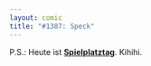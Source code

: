 ```yaml
---
layout: comic
title: "#1387: Speck"
---
```


P.S.:
Heute ist <a href="http://www.fonflatter.de/kalender"><strong>Spielplatztag</strong></a>. Kihihi.
